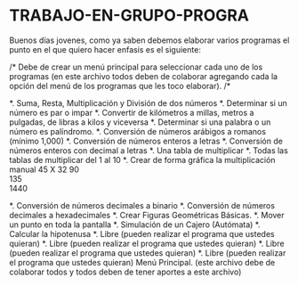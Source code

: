 # TRABAJO-EN-GRUPO-PROGRA

Buenos días jovenes, como ya saben debemos elaborar varios programas
el punto en el que quiero hacer enfasis es el siguiente:

/*  Debe de crear un menú principal para seleccionar cada uno de los programas
    (en este archivo todos deben de colaborar agregando cada la opción del menú
    de los programas que les toco elaborar).
/*

*. Suma, Resta, Multiplicación y División de dos números
*. Determinar si un número es par o impar
*. Convertir de kilómetros a millas, metros a pulgadas, de libras a kilos y viceversa
*. Determinar si una palabra o un número es palíndromo.
*. Conversión de números arábigos a romanos (mínimo 1,000)
*. Conversión de números enteros a letras
*. Conversión de números enteros con decimal a letras
*. Una tabla de multiplicar
*. Todas las tablas de multiplicar del 1 al 10
*. Crear de forma gráfica la multiplicación manual
                          45
                       X 32
                         90  
                     135  
                   1440

*. Conversión de números decimales a binario
*. Conversión de números decimales a hexadecimales
*. Crear Figuras Geométricas Básicas.
*. Mover un punto en toda la pantalla
*. Simulación de un Cajero (Autómata)
*. Calcular la hipotenusa
*. Libre (pueden realizar el programa que ustedes quieran)
*. Libre (pueden realizar el programa que ustedes quieran)
*. Libre (pueden realizar el programa que ustedes quieran)
*. Libre (pueden realizar el programa que ustedes quieran)
 Menú Principal. (este archivo debe de colaborar todos y todos deben de tener aportes a este archivo)
